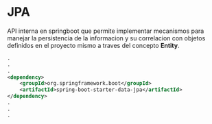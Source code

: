 # JPA

API interna en springboot que permite implementar mecanismos para manejar la persistencia de la informacion y su correlacion con objetos definidos en el proyecto mismo a traves del concepto **Entity**.  

~~~xml
.
.
.
<dependency>
    <groupId>org.springframework.boot</groupId>
    <artifactId>spring-boot-starter-data-jpa</artifactId>
</dependency>
.
.
.
~~~
